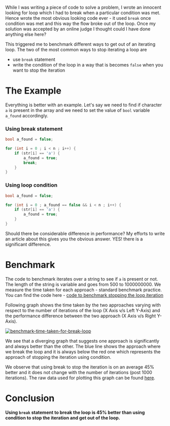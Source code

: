 While I was writing a piece of code to solve a problem, I wrote an innocent looking for loop which I had to break when a particular condition was met. Hence wrote the most obvious looking code ever - it used `break` once condition was met and this way the flow broke out of the loop. Once my solution was accepted by an online judge I thought could I have done anything else here?

This triggered me to benchmark different ways to get out of an iterating loop. The two of the most common ways to stop iterating a loop are

* use `break` statement
* write the condition of the loop in a way that is becomes `false` when you want to stop the iteration

# The Example

Everything is better with an example. Let's say we need to find if character `a` is present in the array and we need to set the value of `bool` variable `a_found` accordingly.

### Using break statement

```cpp
bool a_found = false;

for (int i = 0 ; i < n ; i++) {
    if (str[i] == 'a') {
    	a_found = true;
        break;
    }
}
```

### Using loop condition

```cpp
bool a_found = false;

for (int i = 0 ; a_found == false && i < n ; i++) {
    if (str[i] == 'a') {
    	a_found = true;
    }
}
```

Should there be considerable difference in performance? My efforts to write an article about this gives you the obvious answer. YES! there is a significant difference.

# Benchmark

The code to benchmark iterates over a string to see if `a` is present or not.  The length of the string is variable and goes from 500 to 1000000000. We measure the time taken for each approach - standard benchmark practice. You can find the code here - [code to benchmark stopping the loop iteration](https://gist.github.com/arpitbbhayani/d06cb7f4bb0cfdc8daa596dd77e8de10)

Following graph shows the time taken by the two approaches varying with respect to the number of iterations of the loop (X Axis v/s Left Y-Axis) and the performance difference between the two approach (X Axis v/s Right Y-Axis).

[ ![benchmark-time-taken-for-break-loop](https://user-images.githubusercontent.com/4745789/64328888-e2bfde00-cfeb-11e9-96ab-5bd1290063a4.png) ](https://user-images.githubusercontent.com/4745789/64328888-e2bfde00-cfeb-11e9-96ab-5bd1290063a4.png)

We see that a diverging graph that suggests one approach is significantly and always better than the other. The blue line shows the approach where we break the loop and it is always below the red one which represents the approach of stopping the iteration using condition.

We observe that using break to stop the iteration is on an average 45% better and it does not change with the number of iterations (post 1000 iterations). The raw data used for plotting this graph can be found [here](https://plot.ly/\~arpitbbhayani/1).

# Conclusion

**Using `break` statement to break the loop is 45% better than using condition to stop the iteration and get out of the loop.**
